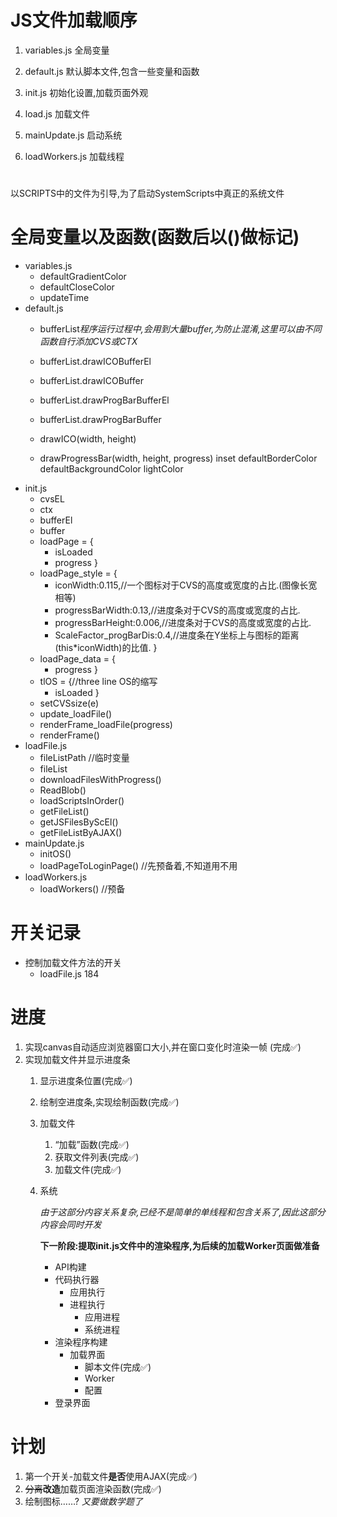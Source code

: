 # JS文件加载顺序
1. variables.js 全局变量
2. default.js 默认脚本文件,包含一些变量和函数
3. init.js 初始化设置,加载页面外观
4. load.js 加载文件

5. mainUpdate.js 启动系统
6. loadWorkers.js 加载线程
# 
以SCRIPTS中的文件为引导,为了启动SystemScripts中真正的系统文件

# 全局变量以及函数(函数后以()做标记)
- variables.js
    - defaultGradientColor
    - defaultCloseColor
    - updateTime
- default.js
    - bufferList*程序运行过程中,会用到大量buffer,为防止混淆,这里可以由不同函数自行添加CVS或CTX*
    - bufferList.drawICOBufferEl
    - bufferList.drawICOBuffer
    - bufferList.drawProgBarBufferEl
    - bufferList.drawProgBarBuffer

    - drawICO(width, height)
    - drawProgressBar(width, height, progress)
        inset
        defaultBorderColor
        defaultBackgroundColor
        lightColor
- init.js
    - cvsEL
    - ctx
    - bufferEl
    - buffer
    - loadPage = {
        - isLoaded
        - progress
    }
    - loadPage_style = {
        - iconWidth:0.115,//一个图标对于CVS的高度或宽度的占比.(图像长宽相等)
        - progressBarWidth:0.13,//进度条对于CVS的高度或宽度的占比.
        - progressBarHeight:0.006,//进度条对于CVS的高度或宽度的占比.
        - ScaleFactor_progBarDis:0.4,//进度条在Y坐标上与图标的距离(this*iconWidth)的比值.
    }
    - loadPage_data = {
        - progress
    }
    - tlOS = {//three line OS的缩写
        - isLoaded
    }
    - setCVSsize(e)
    - update_loadFile()
    - renderFrame_loadFile(progress)
    - renderFrame()
- loadFile.js
    - fileListPath //临时变量
    - fileList
    - downloadFilesWithProgress()
    - ReadBlob()
    - loadScriptsInOrder()
    - getFileList()
    - getJSFilesByScEl()
    - getFileListByAJAX()
- mainUpdate.js
    - initOS()
    - loadPageToLoginPage() //先预备着,不知道用不用
- loadWorkers.js
    - loadWorkers() //预备
# 开关记录
- 控制加载文件方法的开关
    - loadFile.js 184
# 进度
1. 实现canvas自动适应浏览器窗口大小,并在窗口变化时渲染一帧 (完成✅)
2. 实现加载文件并显示进度条
    1. 显示进度条位置(完成✅)
    2. 绘制空进度条,实现绘制函数(完成✅)
    3. 加载文件
        1. “加载”函数(完成✅)
        2. 获取文件列表(完成✅)
        3. 加载文件(完成✅)
    4. 系统

        *由于这部分内容关系复杂,已经不是简单的单线程和包含关系了,因此这部分内容会同时开发*

        **下一阶段:提取init.js文件中的渲染程序,为后续的加载Worker页面做准备**

        - API构建
        - 代码执行器
            - 应用执行
            - 进程执行
                - 应用进程
                - 系统进程
        - 渲染程序构建
            - 加载界面
                - 脚本文件(完成✅)
                - Worker
                - 配置
        - 登录界面
# 计划
1. 第一个开关-加载文件**是否**使用AJAX(完成✅)
2. ~~分离~~**改造**加载页面渲染函数(完成✅)
3. 绘制图标……?
    *又要做数学题了*